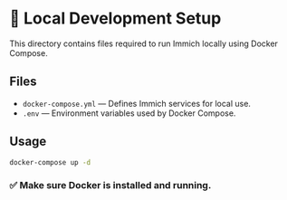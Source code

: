 # 🧪 Local Development Setup

This directory contains files required to run Immich locally using Docker Compose.

## Files

- `docker-compose.yml` — Defines Immich services for local use.
- `.env` — Environment variables used by Docker Compose.

## Usage

```bash
docker-compose up -d
```
    
    
### ✅ Make sure Docker is installed and running.